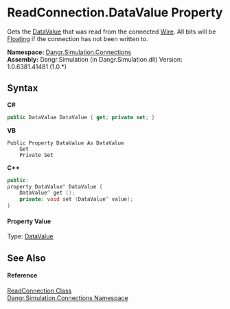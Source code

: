 # ReadConnection.DataValue Property 
 

Gets the <a href="T_Dangr_Simulation_Types_DataValue">DataValue</a> that was read from the connected <a href="T_Dangr_Simulation_Connections_Wire">Wire</a>. All bits will be <a href="T_Dangr_Simulation_Types_BitValue">Floating</a> if the connection has not been written to.

**Namespace:**&nbsp;<a href="N_Dangr_Simulation_Connections">Dangr.Simulation.Connections</a><br />**Assembly:**&nbsp;Dangr.Simulation (in Dangr.Simulation.dll) Version: 1.0.6381.41481 (1.0.*)

## Syntax

**C#**<br />
``` C#
public DataValue DataValue { get; private set; }
```

**VB**<br />
``` VB
Public Property DataValue As DataValue
	Get
	Private Set
```

**C++**<br />
``` C++
public:
property DataValue^ DataValue {
	DataValue^ get ();
	private: void set (DataValue^ value);
}
```


#### Property Value
Type: <a href="T_Dangr_Simulation_Types_DataValue">DataValue</a>

## See Also


#### Reference
<a href="T_Dangr_Simulation_Connections_ReadConnection">ReadConnection Class</a><br /><a href="N_Dangr_Simulation_Connections">Dangr.Simulation.Connections Namespace</a><br />
